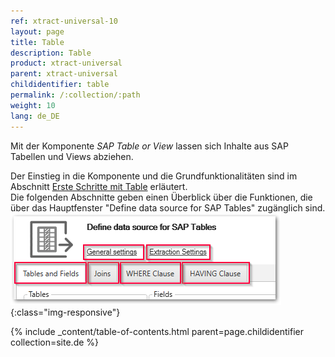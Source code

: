 ```yaml
---
ref: xtract-universal-10
layout: page
title: Table
description: Table
product: xtract-universal
parent: xtract-universal
childidentifier: table
permalink: /:collection/:path
weight: 10
lang: de_DE
---
```


Mit der Komponente *SAP Table or View* lassen sich Inhalte aus SAP Tabellen und Views abziehen. 

Der Einstieg in die Komponente und die Grundfunktionalitäten sind im Abschnitt [Erste Schritte mit Table](./erste-schritte-mit-table) erläutert.  
Die folgenden Abschnitte geben einen Überblick über die Funktionen, die über das Hauptfenster "Define data source for SAP Tables" zugänglich sind.
![Table main window](/img/content/table/table_main-window_2.png){:class="img-responsive"}  

{% include _content/table-of-contents.html parent=page.childidentifier collection=site.de %}